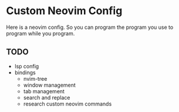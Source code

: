 # Custom Neovim Config

Here is a neovim config. So you can program the program you use to program while you program.

## TODO

- lsp config
- bindings
    - nvim-tree
    - window management
    - tab management 
    - search and replace
    - research custom neovim commands

